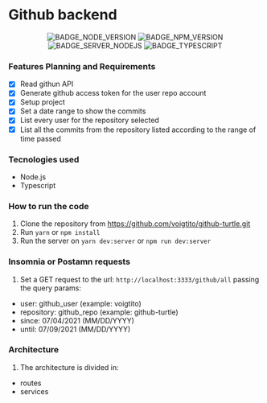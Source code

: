 # Github backend

<div align="center">

![BADGE_NODE_VERSION] ![BADGE_NPM_VERSION] ![BADGE_SERVER_NODEJS] ![BADGE_TYPESCRIPT] 

</div>

### Features Planning and Requirements

- [x] Read githun API
- [x] Generate github access token for the user repo account
- [x] Setup project
- [x] Set a date range to show the commits
- [x] List every user for the repository selected
- [x] List all the commits from the repository listed according to the range of time passed

### Tecnologies used

- Node.js
- Typescript

### How to run the code

1. Clone the repository from https://github.com/voigtito/github-turtle.git
2. Run ```yarn``` or ```npm install```
3. Run the server on ```yarn dev:server``` or ```npm run dev:server```

### Insomnia or Postamn requests

1. Set a GET request to the url: ```http://localhost:3333/github/all``` passing the query params:
  - user: github_user (example: voigtito)
  - repository: github_repo (example: github-turtle)
  - since: 07/04/2021 (MM/DD/YYYY)
  - until: 07/09/2021 (MM/DD/YYYY)

### Architecture

1. The architecture is divided in:
 - routes
 - services


<!-- Badges -->

[BADGE_NODE_VERSION]: https://img.shields.io/badge/node-14.15.4-green

[BADGE_NPM_VERSION]: https://img.shields.io/badge/npm-6.14.10-red

[BADGE_SERVER_NODEJS]: https://img.shields.io/badge/server-nodejs-important

[BADGE_TYPESCRIPT]: https://badges.frapsoft.com/typescript/code/typescript.png?v=101
